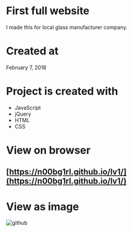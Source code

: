 # First full website

I made this for local glass manufacturer company.

# Created at

February 7, 2018

# Project is created with

* JavaScript
* jQuery
* HTML
* CSS

# View on browser
## [https://n00bg1rl.github.io/lv1/](https://n00bg1rl.github.io/lv1/)

# View as image
![github](./assets/images/github.png)
